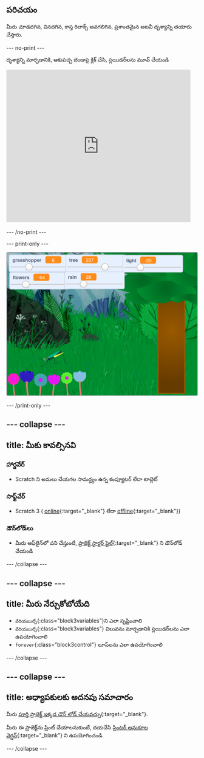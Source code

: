 ## పరిచయం

మీరు చూడదగిన, వినదగిన, కాస్త రిలాక్స్ అవగలిగిన, ప్రశాంతమైన అటవీ దృశ్యాన్ని తయారు చేస్తారు.

--- no-print ---

దృశ్యాన్ని మార్చడానికి, ఆకుపచ్చ జెండాపై క్లిక్ చేసి, స్లయిడర్‌లను మూవ్ చేయండి

<div>
<iframe src="https://scratch.mit.edu/projects/401955374/embed" allowtransparency="true" width="485" height="402" frameborder="0" scrolling="no" allowfullscreen></iframe>
</div>

--- /no-print ---

--- print-only ---

![పూర్తి ప్రాజెక్ట్](images/showcase.png)

--- /print-only ---

--- collapse ---
---
title: మీకు కావల్సినవి
---

### హార్డవేర్
+ Scratch ని అమలు చేయగల సామర్థ్యం ఉన్న కంప్యూటర్ లేదా టాబ్లెట్

### సాఫ్ట్‌వేర్
+ Scratch 3 ( [online](https://scratch.mit.edu/){:target="_blank"} లేదా [offline](https://scratch.mit.edu/download){:target="_blank"})

### డౌన్‌లోడ్‌లు
+  మీరు ఆఫ్‌లైన్‌లో పని చేస్తుంటే, [ప్రాజెక్ట్ స్టార్టర్ ఫైల్](https://rpf.io/p/te-IN/serene-scene-go){:target="_blank"} ని డౌన్‌లోడ్ చేయండి

--- /collapse ---

--- collapse ---
---
title: మీరు నేర్చుకోబోయేది
---

- `వేరియబుల్స్`{:class="block3variables"}ని ఎలా సృష్టించాలి
- `వేరియబుల్స్`{:class="block3variables"} విలువను మార్చడానికి స్లయిడర్‌లను ఎలా ఉపయోగించాలి
- `forever`{:class="block3control"} లూప్‌లను ఎలా ఉపయోగించాలి

--- /collapse ---

--- collapse ---
---
title: అధ్యాపకులకు అదనపు సమాచారం
---

మీరు [పూర్తి ప్రాజెక్ట్ ఇక్కడ డౌన్ లోడ్ చేయవచ్చు](https://rpf.io/p/te-IN/serene-scene-get){:target="_blank"}.

మీరు ఈ ప్రాజెక్ట్‌ను ప్రింట్ చేయాలనుకుంటే, దయచేసి [ప్రింటర్ అనుకూల వెర్షన్](https://projects.raspberrypi.org/te-IN/projects/serene-scene/print){:target="_blank"} ని ఉపయోగించండి.

--- /collapse ---

